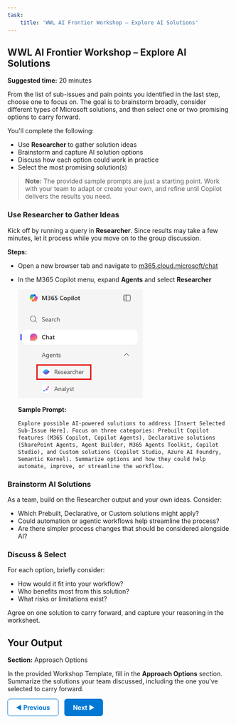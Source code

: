 ```yaml
---
task:
    title: 'WWL AI Frontier Workshop – Explore AI Solutions'
---
```


## WWL AI Frontier Workshop – Explore AI Solutions  

**Suggested time:** 20 minutes  

From the list of sub-issues and pain points you identified in the last step, choose one to focus on. The goal is to brainstorm broadly, consider different types of Microsoft solutions, and then select one or two promising options to carry forward.

You'll complete the following:

- Use **Researcher** to gather solution ideas  
- Brainstorm and capture AI solution options  
- Discuss how each option could work in practice  
- Select the most promising solution(s)  

> **Note:** The provided sample prompts are just a starting point. Work with your team to adapt or create your own, and refine until Copilot delivers the results you need.

### Use Researcher to Gather Ideas  

Kick off by running a query in **Researcher**. Since results may take a few minutes, let it process while you move on to the group discussion.  

**Steps:**  

- Open a new browser tab and navigate to <a href="https://m365.cloud.microsoft/chat" target="_blank">m365.cloud.microsoft/chat</a>
- In the M365 Copilot menu, expand **Agents** and select **Researcher**  

    ![Screenshot showing Researcher selected in M365 Copilot menu.](../Labs/Media/researcher.png)  

    **Sample Prompt:**  

    ```text
    Explore possible AI-powered solutions to address [Insert Selected Sub-Issue Here]. Focus on three categories: Prebuilt Copilot features (M365 Copilot, Copilot Agents), Declarative solutions (SharePoint Agents, Agent Builder, M365 Agents Toolkit, Copilot Studio), and Custom solutions (Copilot Studio, Azure AI Foundry, Semantic Kernel). Summarize options and how they could help automate, improve, or streamline the workflow.
    ```  

### Brainstorm AI Solutions

As a team, build on the Researcher output and your own ideas. Consider:

- Which Prebuilt, Declarative, or Custom solutions might apply?
- Could automation or agentic workflows help streamline the process?
- Are there simpler process changes that should be considered alongside AI?

### Discuss & Select

For each option, briefly consider:

- How would it fit into your workflow?
- Who benefits most from this solution?
- What risks or limitations exist?

Agree on one solution to carry forward, and capture your reasoning in the worksheet.

## Your Output  

**Section:** Approach Options  

In the provided Workshop Template, fill in the **Approach Options** section. Summarize the solutions your team discussed, including the one you’ve selected to carry forward.

<a href="https://microsoftlearning.github.io/AI-Frontier-Workshop/Instructions/Labs/3-break-down-the-problem.html" 
   style="display:inline-block; padding:10px 18px; border:1px solid #0078D4; border-radius:6px; 
          background-color:#ffffff; color:#0078D4; font-weight:bold; text-decoration:none;">
   &#x25C0; Previous
</a>
<a href="https://microsoftlearning.github.io/AI-Frontier-Workshop/Instructions/Labs/5-make-the-case.html" 
   style="display:inline-block; padding:10px 18px; border:1px solid #0078D4; border-radius:6px; 
          background-color:#0078D4; color:#ffffff; font-weight:bold; text-decoration:none; margin-left:10px;">
   Next &#x25B6;
</a>